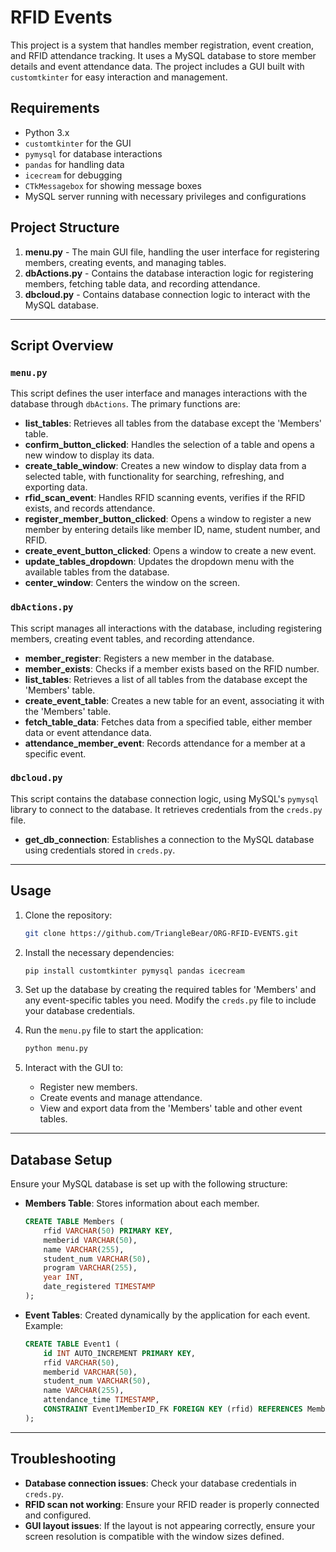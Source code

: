 # RFID Events

This project is a system that handles member registration, event creation, and RFID attendance tracking. It uses a MySQL database to store member details and event attendance data. The project includes a GUI built with `customtkinter` for easy interaction and management.

## Requirements

- Python 3.x
- `customtkinter` for the GUI
- `pymysql` for database interactions
- `pandas` for handling data
- `icecream` for debugging
- `CTkMessagebox` for showing message boxes
- MySQL server running with necessary privileges and configurations

## Project Structure

1. **menu.py** - The main GUI file, handling the user interface for registering members, creating events, and managing tables.
2. **dbActions.py** - Contains the database interaction logic for registering members, fetching table data, and recording attendance.
3. **dbcloud.py** - Contains database connection logic to interact with the MySQL database.

---

## Script Overview

### `menu.py`

This script defines the user interface and manages interactions with the database through `dbActions`. The primary functions are:

- **list_tables**: Retrieves all tables from the database except the 'Members' table.
- **confirm_button_clicked**: Handles the selection of a table and opens a new window to display its data.
- **create_table_window**: Creates a new window to display data from a selected table, with functionality for searching, refreshing, and exporting data.
- **rfid_scan_event**: Handles RFID scanning events, verifies if the RFID exists, and records attendance.
- **register_member_button_clicked**: Opens a window to register a new member by entering details like member ID, name, student number, and RFID.
- **create_event_button_clicked**: Opens a window to create a new event.
- **update_tables_dropdown**: Updates the dropdown menu with the available tables from the database.
- **center_window**: Centers the window on the screen.

### `dbActions.py`

This script manages all interactions with the database, including registering members, creating event tables, and recording attendance.

- **member_register**: Registers a new member in the database.
- **member_exists**: Checks if a member exists based on the RFID number.
- **list_tables**: Retrieves a list of all tables from the database except the 'Members' table.
- **create_event_table**: Creates a new table for an event, associating it with the 'Members' table.
- **fetch_table_data**: Fetches data from a specified table, either member data or event attendance data.
- **attendance_member_event**: Records attendance for a member at a specific event.

### `dbcloud.py`

This script contains the database connection logic, using MySQL's `pymysql` library to connect to the database. It retrieves credentials from the `creds.py` file.

- **get_db_connection**: Establishes a connection to the MySQL database using credentials stored in `creds.py`.

---

## Usage

1. Clone the repository:

    ```bash
    git clone https://github.com/TriangleBear/ORG-RFID-EVENTS.git
    ```

2. Install the necessary dependencies:

    ```bash
    pip install customtkinter pymysql pandas icecream
    ```

3. Set up the database by creating the required tables for 'Members' and any event-specific tables you need. Modify the `creds.py` file to include your database credentials.

4. Run the `menu.py` file to start the application:

    ```bash
    python menu.py
    ```

5. Interact with the GUI to:

    - Register new members.
    - Create events and manage attendance.
    - View and export data from the 'Members' table and other event tables.

---

## Database Setup

Ensure your MySQL database is set up with the following structure:

- **Members Table**: Stores information about each member.
  
  ```sql
  CREATE TABLE Members (
      rfid VARCHAR(50) PRIMARY KEY,
      memberid VARCHAR(50),
      name VARCHAR(255),
      student_num VARCHAR(50),
      program VARCHAR(255),
      year INT,
      date_registered TIMESTAMP
  );
  ```

- **Event Tables**: Created dynamically by the application for each event. Example:

  ```sql
  CREATE TABLE Event1 (
      id INT AUTO_INCREMENT PRIMARY KEY,
      rfid VARCHAR(50),
      memberid VARCHAR(50),
      student_num VARCHAR(50),
      name VARCHAR(255),
      attendance_time TIMESTAMP,
      CONSTRAINT Event1MemberID_FK FOREIGN KEY (rfid) REFERENCES Members(rfid)
  );
  ```

---

## Troubleshooting

- **Database connection issues**: Check your database credentials in `creds.py`.
- **RFID scan not working**: Ensure your RFID reader is properly connected and configured.
- **GUI layout issues**: If the layout is not appearing correctly, ensure your screen resolution is compatible with the window sizes defined.
